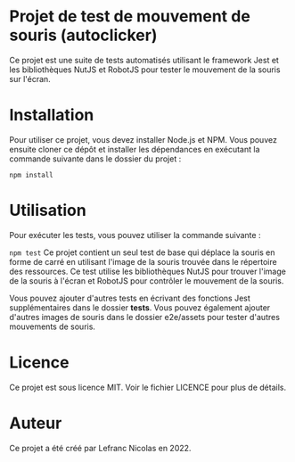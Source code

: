 # Projet de test de mouvement de souris (autoclicker)
Ce projet est une suite de tests automatisés utilisant le framework Jest et les bibliothèques NutJS et RobotJS pour tester le mouvement de la souris sur l'écran.

# Installation
Pour utiliser ce projet, vous devez installer Node.js et NPM. Vous pouvez ensuite cloner ce dépôt et installer les dépendances en exécutant la commande suivante dans le dossier du projet :

```npm install```

# Utilisation
Pour exécuter les tests, vous pouvez utiliser la commande suivante :

```npm test```
Ce projet contient un seul test de base qui déplace la souris en forme de carré en utilisant l'image de la souris trouvée dans le répertoire des ressources. Ce test utilise les bibliothèques NutJS pour trouver l'image de la souris à l'écran et RobotJS pour contrôler le mouvement de la souris.

Vous pouvez ajouter d'autres tests en écrivant des fonctions Jest supplémentaires dans le dossier __tests__. Vous pouvez également ajouter d'autres images de souris dans le dossier e2e/assets pour tester d'autres mouvements de souris.

# Licence
Ce projet est sous licence MIT. Voir le fichier LICENCE pour plus de détails.

# Auteur
Ce projet a été créé par Lefranc Nicolas en 2022.